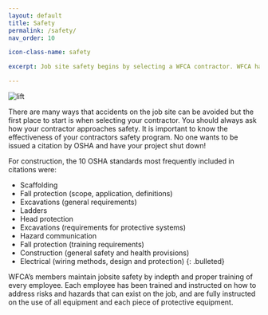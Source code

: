 ```yaml
---
layout: default
title: Safety
permalink: /safety/
nav_order: 10

icon-class-name: safety

excerpt: Job site safety begins by selecting a WFCA contractor. WFCA has created an effective and in-depth safety program.

---
```



<img src="{{site.linkURL}}/images/shutterstock/stock-photo-workers-are-high-up-in-cherry-picker-on-building-site-388764502.jpg" class="right" alt="lift" />

There are many ways that accidents on the job site can be avoided but the first place to start is when selecting your contractor. You should always ask how your contractor approaches safety. It is important to know the effectiveness of your contractors safety program. No one wants to be issued a citation by OSHA and have your project shut down!

For construction, the 10 OSHA standards most frequently included in citations were:

*	Scaffolding
*	Fall protection (scope, application, definitions)
*	Excavations (general requirements)
*	Ladders
*	Head protection
*	Excavations (requirements for protective systems)
*	Hazard communication
*	Fall protection (training requirements)
*	Construction (general safety and health provisions)
*	Electrical (wiring methods, design and protection)
{: .bulleted}

WFCA’s members maintain jobsite safety by indepth and proper training of every employee. Each employee has been trained and instructed on how to address risks and hazards that can exist on the job, and are fully instructed on the use of all equipment and each piece of protective equipment.
